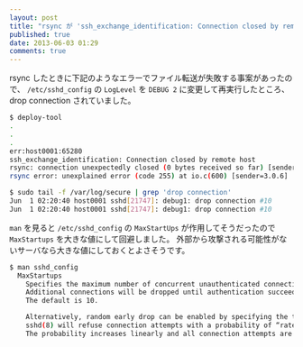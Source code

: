 ```yaml
---
layout: post
title: "rsync が 'ssh_exchange_identification: Connection closed by remote host' で失敗するときの対処法"
published: true
date: 2013-06-03 01:29
comments: true
---
```


rsync したときに下記のようなエラーでファイル転送が失敗する事案があったので、
`/etc/sshd_config` の `LogLevel` を `DEBUG 2` に変更して再実行したところ、drop connection されていました。

```bash
$ deploy-tool
.
.
.
err:host0001:65280
ssh_exchange_identification: Connection closed by remote host
rsync: connection unexpectedly closed (0 bytes received so far) [sender]
rsync error: unexplained error (code 255) at io.c(600) [sender=3.0.6]
```

```bash
$ sudo tail -f /var/log/secure | grep 'drop connection'
Jun  1 02:20:40 host0001 sshd[21747]: debug1: drop connection #10
Jun  1 02:20:40 host0001 sshd[21747]: debug1: drop connection #10
```

`man` を見ると `/etc/sshd_config` の `MaxStartUps` が作用してそうだったので `MaxStartups` を大きな値にして回避しました。
外部から攻撃される可能性がないサーバなら大きな値にしておくとよさそうです。

```bash
$ man sshd_config
  MaxStartups
    Specifies the maximum number of concurrent unauthenticated connections to the SSH daemon.
    Additional connections will be dropped until authentication succeeds or the LoginGraceTime expires for a connection.
    The default is 10.

    Alternatively, random early drop can be enabled by specifying the three colon separated values “start:rate:full” (e.g. "10:30:60").
    sshd(8) will refuse connection attempts with a probability of “rate/100” (30%) if there are currently “start” (10) unauthenticated connectios.
    The probability increases linearly and all connection attempts are refused if the number of unauthenticated connections reaches “full” (60).
```

